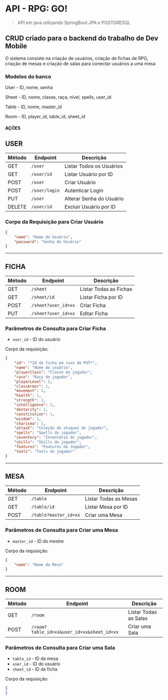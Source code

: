 # API - RPG: GO!
> API em java utilizando SpringBoot JPA e POSTGRESQL

## CRUD criado para o backend do trabalho de Dev Mobile
O sistema consiste na criação de usuários, criação de fichas de RPG, criação de mesas e criação de salas para conectar usuários a uma mesa

### Modelos do banco

User - ID, nome, senha

Sheet - ID, nome, classe, raça, nível, spells, user_id

Table - ID, nome, master_id

Room - ID, player_id, table_id, sheet_id

#### AÇÕES

## USER

| Método | Endpoint        | Descrição                     |
| ------ | --------------- | ----------------------------- |
| GET    | `/user`         | Listar Todos os Usuários      |
| GET    | `/user/id`      | Listar Usuário por ID         |
| POST   | `/user`         | Criar Usuário                 |
| POST   | `/user/login`   | Autenticar Login              |
| PUT    | `/user`         | Alterar Senha do Usuário      |
| DELETE | `/user/id`      | Excluir Usuário por ID        |

### Corpo da Requisição para Criar Usuário

```json
{
    "name": "Nome do Usuário",
    "password": "Senha do Usuário"
}
```
-----------------------------
## FICHA

| Método | Endpoint           | Descrição                    |
| ------ | ------------------ | ---------------------------- |
| GET    | `/sheet`           | Listar Todas as Fichas       |
| GET    | `/sheet/id`        | Listar Ficha por ID          |
| POST   | `/sheet?user_id=xx`| Criar Ficha                  |
| PUT    | `/sheet?user_id=xx`| Editar Ficha                  |


### Parâmetros de Consulta para Criar Ficha

- `user_id` - ID do usuário

Corpo da requisição:

```json
{
    "id": "*Id da ficha em caso de PUT*",
    "name": "Nome do usuário",
    "playerClass": "Classe do jogador",
    "race": "Raça do jogador",
    "playerLevel": 1,
    "classArmor": 1,
    "movement": 1,
    "health": 1,
    "strength": 1,
    "intelligence": 1,
    "dexterity": 1,
    "constitution": 1,
    "wisdom": 1,
    "charisma": 1,
    "attack": "Coleção de ataques do jogador",
    "spells": "Spells do jogador",
    "inventory": "Inventário do jogador",
    "skills": "Skills do jogador",
    "features": "Features do Jogador",
    "tools": "Tools do jogador"
}
```
------------------
## MESA

| Método | Endpoint       | Descrição               |
| ------ | -------------- | ----------------------- |
| GET    | `/table`       | Listar Todas as Mesas  |
| GET    | `/table/id`    | Listar Mesa por ID     |
| POST   | `/table?master_id=xx`       | Criar uma Mesa          |

### Parâmetros de Consulta para Criar uma Mesa

- `master_id` - ID do mestre

Corpo da requisição:

```json
{
    "name": "Nome da Mesa"
}
```
---------------
## ROOM

| Método | Endpoint    | Descrição                    |
| ------ | ----------- | ---------------------------- |
| GET    | `/room`     | Listar Todas as Salas       |
| POST   | `/room?table_id=xx&user_id=xx&sheet_id=xx`     | Criar uma Sala              |

### Parâmetros de Consulta para Criar uma Sala

- `table_id` - ID da mesa
- `user_id` - ID do usuário
- `sheet_id` - ID da ficha

Corpo da requisição:

```json
{
}
```
